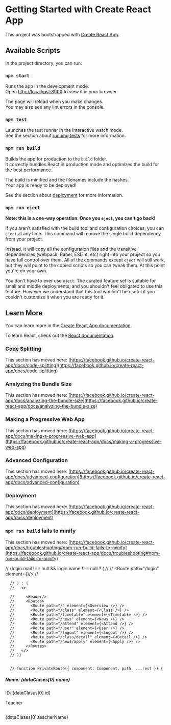 # Getting Started with Create React App

This project was bootstrapped with [Create React App](https://github.com/facebook/create-react-app).

## Available Scripts

In the project directory, you can run:

### `npm start`

Runs the app in the development mode.\
Open [http://localhost:3000](http://localhost:3000) to view it in your browser.

The page will reload when you make changes.\
You may also see any lint errors in the console.

### `npm test`

Launches the test runner in the interactive watch mode.\
See the section about [running tests](https://facebook.github.io/create-react-app/docs/running-tests) for more information.

### `npm run build`

Builds the app for production to the `build` folder.\
It correctly bundles React in production mode and optimizes the build for the best performance.

The build is minified and the filenames include the hashes.\
Your app is ready to be deployed!

See the section about [deployment](https://facebook.github.io/create-react-app/docs/deployment) for more information.

### `npm run eject`

**Note: this is a one-way operation. Once you `eject`, you can't go back!**

If you aren't satisfied with the build tool and configuration choices, you can `eject` at any time. This command will remove the single build dependency from your project.

Instead, it will copy all the configuration files and the transitive dependencies (webpack, Babel, ESLint, etc) right into your project so you have full control over them. All of the commands except `eject` will still work, but they will point to the copied scripts so you can tweak them. At this point you're on your own.

You don't have to ever use `eject`. The curated feature set is suitable for small and middle deployments, and you shouldn't feel obligated to use this feature. However we understand that this tool wouldn't be useful if you couldn't customize it when you are ready for it.

## Learn More

You can learn more in the [Create React App documentation](https://facebook.github.io/create-react-app/docs/getting-started).

To learn React, check out the [React documentation](https://reactjs.org/).

### Code Splitting

This section has moved here: [https://facebook.github.io/create-react-app/docs/code-splitting](https://facebook.github.io/create-react-app/docs/code-splitting)

### Analyzing the Bundle Size

This section has moved here: [https://facebook.github.io/create-react-app/docs/analyzing-the-bundle-size](https://facebook.github.io/create-react-app/docs/analyzing-the-bundle-size)

### Making a Progressive Web App

This section has moved here: [https://facebook.github.io/create-react-app/docs/making-a-progressive-web-app](https://facebook.github.io/create-react-app/docs/making-a-progressive-web-app)

### Advanced Configuration

This section has moved here: [https://facebook.github.io/create-react-app/docs/advanced-configuration](https://facebook.github.io/create-react-app/docs/advanced-configuration)

### Deployment

This section has moved here: [https://facebook.github.io/create-react-app/docs/deployment](https://facebook.github.io/create-react-app/docs/deployment)

### `npm run build` fails to minify

This section has moved here: [https://facebook.github.io/create-react-app/docs/troubleshooting#npm-run-build-fails-to-minify](https://facebook.github.io/create-react-app/docs/troubleshooting#npm-run-build-fails-to-minify)



// {login.mail !== null && login.name !== null ? (
      //   <Routes>
      //     <Route path="/login" element={<Login/>}/>
      //   </Routes>
        
      // ) : (
      //   <>
          
      //     <Header/>
      //     <Routes>
      //       <Route path="/" element={<Overview />} />
      //       <Route path="/class" element={<Class />} />
      //       <Route path="/timetable" element={<Timetable />} />
      //       <Route path="/news" element={<News />} />
      //       <Route path="/attend" element={<Attend />} />
      //       <Route path="/user" element={<User />} />
      //       <Route path="/logout" element={<Logout />} />
      //       <Route path="/class/detail" element={<Detail />} />
      //       <Route path="/news/apply" element={<Apply />} />
      //     </Routes>
      //   </>
      // )}

      
      // function PrivateRoute({ component: Component, path, ...rest }) {
<!-- //   let userId = localStorage.getItem("id");
//   return <Route {...rest}
//     render={(props) => {
//       return userId !== null && userId !== "" ? <Component {...props} /> : <Redirect to={{
//         pathname: "/login"
//       }} />
//     }}>
//   </Route>
// } -->


<div className="in4Class">
          <h5>Name: {dataClases[0].name}</h5>
          <p>ID: {dataClases[0].id}</p>
          <p>Teacher</p>
          <img src={dataClases[0].teacherImg} alt="" />
          <p>{dataClases[0].teacherName}</p>
        </div>